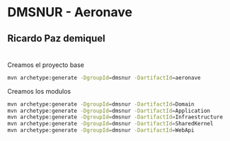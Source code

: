 # DMSNUR - Aeronave

## Ricardo Paz demiquel

#

Creamos el proyecto base

```bash
mvn archetype:generate -DgroupId=dmsnur -DartifactId=aeronave
```

Creamos los modulos

```bash
mvn archetype:generate -DgroupId=dmsnur -DartifactId=Domain
mvn archetype:generate -DgroupId=dmsnur -DartifactId=Application
mvn archetype:generate -DgroupId=dmsnur -DartifactId=Infraestructure
mvn archetype:generate -DgroupId=dmsnur -DartifactId=SharedKernel
mvn archetype:generate -DgroupId=dmsnur -DartifactId=WebApi
```
